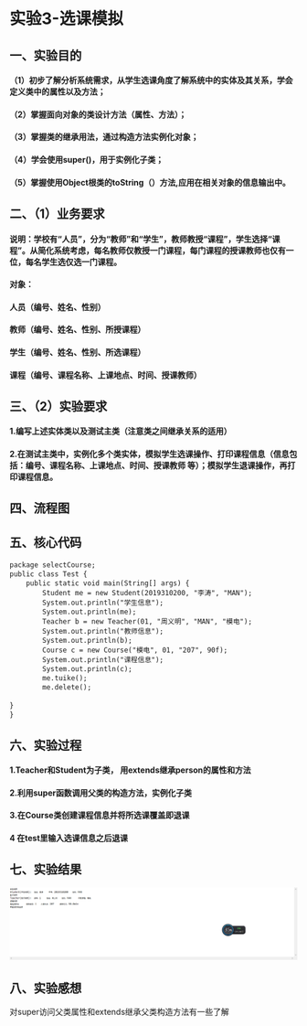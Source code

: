 # 实验3-选课模拟
## 一、实验目的
#### （1）初步了解分析系统需求，从学生选课角度了解系统中的实体及其关系，学会定义类中的属性以及方法；
#### （2）掌握面向对象的类设计方法（属性、方法）；
#### （3）掌握类的继承用法，通过构造方法实例化对象；
#### （4）学会使用super()，用于实例化子类；
#### （5）掌握使用Object根类的toString（）方法,应用在相关对象的信息输出中。
## 二、（1）业务要求
#### 说明：学校有“人员”，分为“教师”和“学生”，教师教授“课程”，学生选择“课程”。从简化系统考虑，每名教师仅教授一门课程，每门课程的授课教师也仅有一位，每名学生选仅选一门课程。
#### 对象：	
#### 人员（编号、姓名、性别）
#### 教师（编号、姓名、性别、所授课程）
#### 学生（编号、姓名、性别、所选课程）
#### 课程（编号、课程名称、上课地点、时间、授课教师）
## 三、（2）实验要求
#### 1.编写上述实体类以及测试主类（注意类之间继承关系的适用）
#### 2.在测试主类中，实例化多个类实体，模拟学生选课操作、打印课程信息（信息包括：编号、课程名称、上课地点、时间、授课教师 等）；模拟学生退课操作，再打印课程信息。
## 四、流程图

## 五、核心代码
``` 
package selectCourse;
public class Test {
    public static void main(String[] args) {
        Student me = new Student(2019310200, "李涛", "MAN");
        System.out.println("学生信息");
        System.out.println(me);
        Teacher b = new Teacher(01, "周义明", "MAN", "模电");
        System.out.println("教师信息");
        System.out.println(b);
        Course c = new Course("模电", 01, "207", 90f);
        System.out.println("课程信息");
        System.out.println(c); 
        me.tuike();
        me.delete();
   
}
}  
```
## 六、实验过程
#### 1.Teacher和Student为子类， 用extends继承person的属性和方法
#### 2.利用super函数调用父类的构造方法，实例化子类
#### 3.在Course类创建课程信息并将所选课覆盖即退课
#### 4 在test里输入选课信息之后退课
## 七、实验结果
![](shiyan3.png)
## 八、实验感想
对super访问父类属性和extends继承父类构造方法有一些了解
